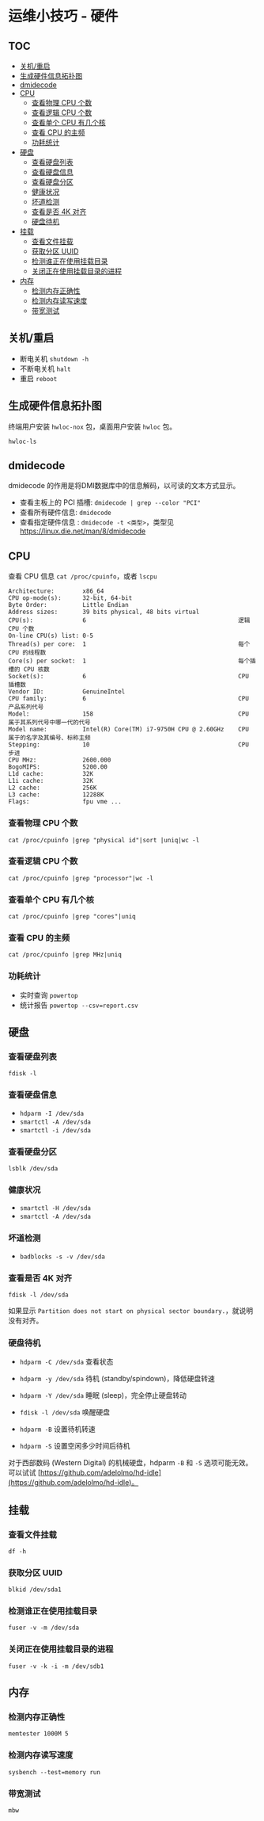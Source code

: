 # 运维小技巧 - 硬件

## TOC

<!-- MarkdownTOC GFM -->

- [关机/重启](#关机重启)
- [生成硬件信息拓扑图](#生成硬件信息拓扑图)
- [dmidecode](#dmidecode)
- [CPU](#cpu)
    - [查看物理 CPU 个数](#查看物理-cpu-个数)
    - [查看逻辑 CPU 个数](#查看逻辑-cpu-个数)
    - [查看单个 CPU 有几个核](#查看单个-cpu-有几个核)
    - [查看 CPU 的主频](#查看-cpu-的主频)
    - [功耗统计](#功耗统计)
- [硬盘](#硬盘)
    - [查看硬盘列表](#查看硬盘列表)
    - [查看硬盘信息](#查看硬盘信息)
    - [查看硬盘分区](#查看硬盘分区)
    - [健康状况](#健康状况)
    - [坏道检测](#坏道检测)
    - [查看是否 4K 对齐](#查看是否-4k-对齐)
    - [硬盘待机](#硬盘待机)
- [挂载](#挂载)
    - [查看文件挂载](#查看文件挂载)
    - [获取分区 UUID](#获取分区-uuid)
    - [检测谁正在使用挂载目录](#检测谁正在使用挂载目录)
    - [关闭正在使用挂载目录的进程](#关闭正在使用挂载目录的进程)
- [内存](#内存)
    - [检测内存正确性](#检测内存正确性)
    - [检测内存读写速度](#检测内存读写速度)
    - [带宽测试](#带宽测试)

<!-- /MarkdownTOC -->

## 关机/重启

- 断电关机 `shutdown -h`
- 不断电关机 `halt`
- 重启 `reboot`

## 生成硬件信息拓扑图

终端用户安装 `hwloc-nox` 包，桌面用户安装 `hwloc` 包。

`hwloc-ls`

## dmidecode

dmidecode 的作用是将DMI数据库中的信息解码，以可读的文本方式显示。

- 查看主板上的 PCI 插槽: `dmidecode | grep --color "PCI"`
- 查看所有硬件信息: `dmidecode`
- 查看指定硬件信息 : `dmidecode -t <类型>`，类型见 https://linux.die.net/man/8/dmidecode


## CPU

查看 CPU 信息 `cat /proc/cpuinfo`，或者 `lscpu`

```
Architecture:        x86_64
CPU op-mode(s):      32-bit, 64-bit
Byte Order:          Little Endian
Address sizes:       39 bits physical, 48 bits virtual
CPU(s):              6                                           逻辑 CPU 个数
On-line CPU(s) list: 0-5
Thread(s) per core:  1                                           每个 CPU 的线程数
Core(s) per socket:  1                                           每个插槽的 CPU 核数
Socket(s):           6                                           CPU 插槽数
Vendor ID:           GenuineIntel
CPU family:          6                                           CPU 产品系列代号
Model:               158                                         CPU 属于其系列代号中哪一代的代号
Model name:          Intel(R) Core(TM) i7-9750H CPU @ 2.60GHz    CPU 属于的名字及其编号、标称主频
Stepping:            10                                          CPU 步进
CPU MHz:             2600.000
BogoMIPS:            5200.00
L1d cache:           32K
L1i cache:           32K
L2 cache:            256K
L3 cache:            12288K
Flags:               fpu vme ...
```

### 查看物理 CPU 个数

`cat /proc/cpuinfo |grep "physical id"|sort |uniq|wc -l`

### 查看逻辑 CPU 个数

`cat /proc/cpuinfo |grep "processor"|wc -l`

### 查看单个 CPU 有几个核

`cat /proc/cpuinfo |grep "cores"|uniq`

### 查看 CPU 的主频

`cat /proc/cpuinfo |grep MHz|uniq`

### 功耗统计

- 实时查询 `powertop`
- 统计报告 `powertop --csv=report.csv`

## 硬盘

### 查看硬盘列表

`fdisk -l`

### 查看硬盘信息

- `hdparm -I /dev/sda`
- `smartctl -A /dev/sda`
- `smartctl -i /dev/sda`

### 查看硬盘分区

`lsblk /dev/sda`

### 健康状况

- `smartctl -H /dev/sda`
- `smartctl -A /dev/sda`

### 坏道检测

- `badblocks -s -v /dev/sda`

### 查看是否 4K 对齐

`fdisk -l /dev/sda`

如果显示 `Partition does not start on physical sector boundary.`，就说明没有对齐。

### 硬盘待机

- `hdparm -C /dev/sda` 查看状态
- `hdparm -y /dev/sda` 待机 (standby/spindown)，降低硬盘转速
- `hdparm -Y /dev/sda` 睡眠 (sleep)，完全停止硬盘转动
- `fdisk -l /dev/sda` 唤醒硬盘

- `hdparm -B` 设置待机转速
- `hdparm -S` 设置空闲多少时间后待机

对于西部数码 (Western Digital) 的机械硬盘，hdparm `-B` 和 `-S` 选项可能无效。可以试试 [https://github.com/adelolmo/hd-idle](https://github.com/adelolmo/hd-idle)。

## 挂载

### 查看文件挂载

`df -h`

### 获取分区 UUID

`blkid /dev/sda1`

### 检测谁正在使用挂载目录

`fuser -v -m /dev/sda`

### 关闭正在使用挂载目录的进程

`fuser -v -k -i -m /dev/sdb1`

## 内存

### 检测内存正确性

`memtester 1000M 5`

### 检测内存读写速度

`sysbench --test=memory run`

### 带宽测试

`mbw`
